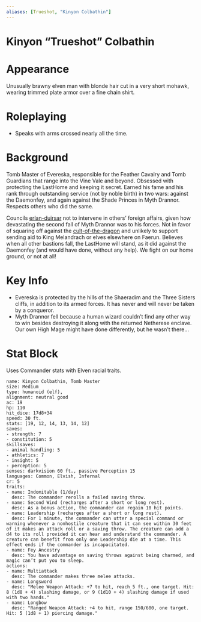 ```yaml
---
aliases: [Trueshot, "Kinyon Colbathin"]
---
```

# Kinyon “Trueshot” Colbathin

# Appearance

Unusually brawny elven man with blonde hair cut in a very short mohawk, wearing trimmed plate armor over a fine chain shirt.

# Roleplaying

- Speaks with arms crossed nearly all the time.

# Background

Tomb Master of Evereska, responsible for the Feather Cavalry and Tomb Guardians that range into the Vine Vale and beyond. Obsessed with protecting the LastHome and keeping it secret. Earned his fame and his rank through outstanding service (not by noble birth) in two wars: against the Daemonfey, and again against the Shade Princes in Myth Drannor. Respects others who did the same.

Councils [erlan-duirsar](erlan-duirsar.md) not to intervene in others’ foreign affairs, given how devastating the second fall of Myth Drannor was to his forces. Not in favor of squaring off against the [cult-of-the-dragon](../articles/factions/cult-of-the-dragon.md) and unlikely to support sending aid to King Melandrach or elves elsewhere on Faerun. Believes when all other bastions fall, the LastHome will stand, as it did against the Daemonfey (and would have done, without any help). We fight on our home ground, or not at all!

# Key Info

- Evereska is protected by the hills of the Shaeradim and the Three Sisters cliffs, in addition to its armed forces. It has never and will never be taken by a conqueror.
- Myth Drannor fell because a human wizard couldn’t find any other way to win besides destroying it along with the returned Netherese enclave. Our own High Mage might have done differently, but he wasn’t there...

# Stat Block

Uses Commander stats with Elven racial traits.

```statblock
name: Kinyon Colbathin, Tomb Master
size: Medium
type: humanoid (elf),
alignment: neutral good
ac: 19
hp: 110
hit_dice: 17d8+34
speed: 30 ft.
stats: [19, 12, 14, 13, 14, 12]
saves:
- strength: 7
- constitution: 5
skillsaves:
- animal handling: 5
- athletics: 7
- insight: 5
- perception: 5
senses: darkvision 60 ft., passive Perception 15
languages: Common, Elvish, Infernal
cr: 5
traits:
- name: Indomitable (1/day)
  desc: The commander rerolls a failed saving throw.
- name: Second Wind (recharges after a short or long rest).
  desc: As a bonus action, the commander can regain 10 hit points.
- name: Leadership (recharges after a short or long rest).
  desc: For 1 minute, the commander can utter a special command or warning whenever a nonhostile creature that it can see within 30 feet of it makes an attack roll or a saving throw. The creature can add a d4 to its roll provided it can hear and understand the commander. A creature can benefit from only one Leadership die at a time. This effect ends if the commander is incapacitated.
- name: Fey Ancestry
  desc: You have advantage on saving throws against being charmed, and magic can’t put you to sleep.
actions:
- name: Multiattack
  desc: The commander makes three melee attacks.
- name: Longsword
  desc: "Melee Weapon Attack: +7 to hit, reach 5 ft., one target. Hit: 8 (1d8 + 4) slashing damage, or 9 (1d10 + 4) slashing damage if used with two hands."
- name: Longbow
  desc: "Ranged Weapon Attack: +4 to hit, range 150/600, one target. Hit: 5 (1d8 + 1) piercing damage."
```